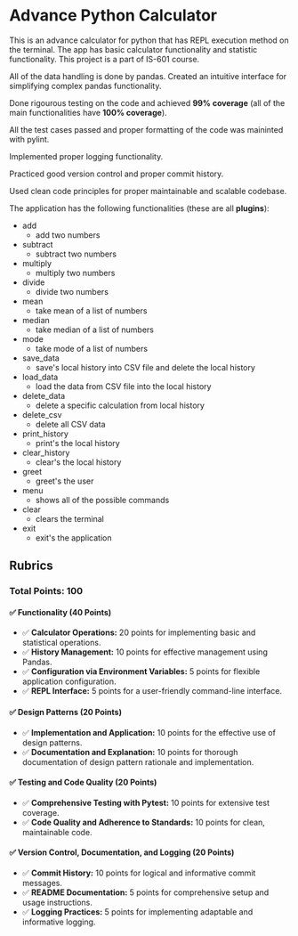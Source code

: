 # Advance Python Calculator
This is an advance calculator for python that has REPL execution method on the terminal. The app has basic calculator functionality and statistic functionality. This project is a part of IS-601 course.

All of the data handling is done by pandas.
Created an intuitive interface for simplifying complex pandas functionality.

Done rigourous testing on the code and achieved **99% coverage** (all of the main functionalities have **100% coverage**).

All the test cases passed and proper formatting of the code was maininted with pylint.

Implemented proper logging functionality.

Practiced good version control and proper commit history.

Used clean code principles for proper maintainable and scalable codebase.



The application has the following functionalities (these are all **plugins**):
- add
  - add two numbers
- subtract
  - subtract two numbers
- multiply
  - multiply two numbers
- divide
  - divide two numbers
- mean
  - take mean of a list of numbers
- median
  - take median of a list of numbers
- mode
  - take mode of a list of numbers
- save_data
  - save's local history into CSV file and delete the local history
- load_data
  - load the data from CSV file into the local history
- delete_data
  - delete a specific calculation from local history
- delete_csv
  - delete all CSV data
- print_history
  - print's the local history
- clear_history
  - clear's the local history
- greet
  - greet's the user
- menu
  - shows all of the possible commands
- clear
  - clears the terminal
- exit
  - exit's the application

## Rubrics

### Total Points: 100

#### ✅ Functionality (40 Points)

- ✅ **Calculator Operations:** 20 points for implementing basic and statistical operations.
- ✅ **History Management:** 10 points for effective management using Pandas.
- ✅ **Configuration via Environment Variables:** 5 points for flexible application configuration.
- ✅ **REPL Interface:** 5 points for a user-friendly command-line interface.

#### ✅ Design Patterns (20 Points)

- ✅ **Implementation and Application:** 10 points for the effective use of design patterns.
- ✅ **Documentation and Explanation:** 10 points for thorough documentation of design pattern rationale and implementation.

#### ✅ Testing and Code Quality (20 Points)

- ✅ **Comprehensive Testing with Pytest:** 10 points for extensive test coverage.
- ✅ **Code Quality and Adherence to Standards:** 10 points for clean, maintainable code.

#### ✅ Version Control, Documentation, and Logging (20 Points)

- ✅ **Commit History:** 10 points for logical and informative commit messages.
- ✅ **README Documentation:** 5 points for comprehensive setup and usage instructions.
- ✅ **Logging Practices:** 5 points for implementing adaptable and informative logging.

